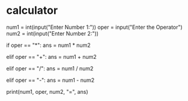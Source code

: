 # calculator
num1 = int(input("Enter Number 1:"))
oper = input("Enter the Operator")
num2 = int(input("Enter Number 2:"))

if oper == "*":
    ans = num1 * num2

elif oper == "+":
    ans = num1 + num2

elif oper == "/":
    ans = num1 / num2

elif oper == "-":
    ans = num1 - num2

print(num1, oper, num2, "=", ans)
